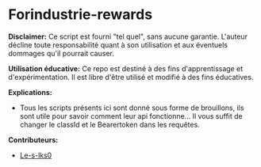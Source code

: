 # Forindustrie-rewards

**Disclaimer:** Ce script est fourni "tel quel", sans aucune garantie. L'auteur décline toute responsabilité quant à son utilisation et aux éventuels dommages qu'il pourrait causer.

**Utilisation éducative:** Ce repo est destiné à des fins d'apprentissage et d'expérimentation. Il est libre d'être utilisé et modifié à des fins éducatives.

**Explications:**
* Tous les scripts présents ici sont donné sous forme de brouillons, ils sont utile pour savoir comment leur api fonctionne... Il vous suffit de changer le classId et le Bearertoken dans les requêtes.

**Contributeurs:**
* [Le-s-lks0](https://github.com/Le-S-lks0)
